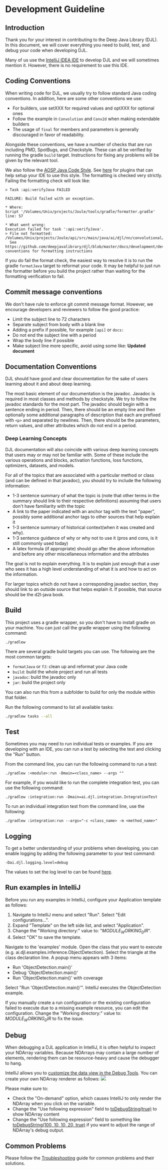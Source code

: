 # Development Guideline

## Introduction

Thank you for your interest in contributing to the Deep Java Library (DJL).
In this document, we will cover everything you need to build, test, and debug your code when developing DJL.

Many of us use the [IntelliJ IDEA IDE](https://www.jetbrains.com/idea/) to develop DJL and we will sometimes mention it. However, there is no requirement to use this IDE.

## Coding Conventions

When writing code for DJL, we usually try to follow standard Java coding conventions. In addition, here are some other conventions we use:

- For builders, use setXXX for required values and optXXX for optional ones
- Follow the example in `Convolution` and `Conv2d` when making extendable builders
- The usage of `final` for members and parameters is generally discouraged in favor of readability.  

Alongside these conventions, we have a number of checks that are run including PMD, SpotBugs, and Checkstyle. These can all be verified by running the gradle `build` target. Instructions for fixing any problems will be given by the relevant tool.

We also follow the [AOSP Java Code Style](https://source.android.com/setup/contribute/code-style). See [here](https://github.com/google/google-java-format) for plugins that can help setup your IDE to use this style. The formatting is checked very strictly. Failing the formatting check will look like:

```
> Task :api:verifyJava FAILED

FAILURE: Build failed with an exception.

* Where:
Script '/Volumes/Unix/projects/Joule/tools/gradle/formatter.gradle' line: 57

* What went wrong:
Execution failed for task ':api:verifyJava'.
> File not formatted: /Volumes/Unix/projects/Joule/api/src/main/java/ai/djl/nn/convolutional/Conv2d.java
  See https://github.com/deepjavalibrary/djl/blob/master/docs/development/development_guideline.md#coding-conventions for formatting instructions
```

If you do fail the format check, the easiest way to resolve it is to run the gradle `formatJava` target to reformat your code. It may be helpful to just run the formatter before you build the project rather than waiting for the formatting verification to fail.

## Commit message conventions

We don't have rule to enforce git commit message format. However, we encourage developers and reviewers to follow
the good practice:

- Limit the subject line to 72 characters
- Separate subject from body with a blank line
- Adding a prefix if possible, for example `[api]` or `docs:`
- Do not end the subject line with a period
- Wrap the body line if possible
- Make subject line more specific, avoid using some like: **Updated document**
    

## Documentation Conventions

DJL should have good and clear documentation for the sake of users learning about it and about deep learning.

The most basic element of our documentation is the javadoc. Javadoc is required in most classes and methods by checkstyle. We try to follow the javadoc standards for the most part. The javadoc should begin with a sentence ending in period. Then, there should be an empty line and then optionally some additional paragraphs of description that each are prefixed with `<p>` and separated by newlines. Then, there should be the parameters, return values, and other attributes which do not end in a period.

### Deep Learning Concepts

DJL documentation will also coincide with various deep learning concepts that users may or may not be familiar with. Some of these include the various operations and blocks, activation functions, loss functions, optimizers, datasets, and models.

For all of the topics that are associated with a particular method or class (and can be defined in that javadoc), you should try to include the following information:

- 1-3 sentence summary of what the topic is (note that other terms in the summary should link to their respective definitions) assuming that users don't have familiarity with the topic
- A link to the paper indicated with an anchor tag with the text "paper", possibly some additional anchor tags to other sources that help explain it
- 1-3 sentence summary of historical context(when it was created and why).
- 1-3 sentence guidance of why or why not to use it (pros and cons, is it still commonly used today)
- A latex formula (if appropriate) should go after the above information and before any other miscellaneous information and the attributes

The goal is not to explain everything. It is to explain just enough that a user who sees it has a high level understanding of what it is and how to act on the information.

For larger topics which do not have a corresponding javadoc section, they should link to an outside source that helps explain it. If possible, that source should be the d2l-java book.

## Build

This project uses a gradle wrapper, so you don't have to install gradle on your machine. You can just call the gradle wrapper using the following command:

```
./gradlew
```

There are several gradle build targets you can use. The following are the most common targets:

- `formatJava` or `fJ`: clean up and reformat your Java code
- `build`: build the whole project and run all tests
- `javadoc`: build the javadoc only
- `jar`: build the project only

You can also run this from a subfolder to build for only the module within that folder.

Run the following command to list all available tasks:

```sh
./gradlew tasks --all
```

## Test

Sometimes you may need to run individual tests or examples.
If you are developing with an IDE, you can run a test by selecting the test and clicking the "Run" button.

From the command line, you can run the following command to run a test:

```
./gradlew :<module>:run -Dmain=<class_name> --args ""
```

For example, if you would like to run the complete integration test, you can use the following command:

```
./gradlew :integration:run -Dmain=ai.djl.integration.IntegrationTest
```

To run an individual integration test from the command line, use the following: 

```
./gradlew :integration:run --args="-c <class_name> -m <method_name>"
```

## Logging

To get a better understanding of your problems when developing, you can enable logging by adding the following parameter to your test command:

```
-Dai.djl.logging.level=debug
```

The values to set the log level to can be found [here](https://logging.apache.org/log4j/2.x/manual/customloglevels.html).

## Run examples in IntelliJ
Before you run any examples in IntelliJ, configure your Application template as follows:

1. Navigate to IntelliJ menu and select "Run". Select "Edit configurations...".
2. Expand "Template" on the left side list, and select "Application".
3. Change the "Working directory:" value to: "$MODULE_WORKING_DIR$".
4. Select "OK" to save the template.

Navigate to the 'examples' module. Open the class that you want to execute (e.g. ai.djl.examples.inference.ObjectDetection).
Select the triangle at the class declaration line. A popup menu appears with 3 items:

- Run 'ObjectDetection.main()'
- Debug 'ObjectDetection.main()'
- Run 'ObjectDetection.main()' with coverage

Select "Run 'ObjectDetection.main()'". IntelliJ executes the ObjectDetection example.

If you manually create a run configuration or the existing configuration failed to execute
due to a missing example resource, you can edit the configuration. Change the "Working directory:"
value to: $MODULE_WORKING_DIR$ to fix the issue.

## Debug

When debugging a DJL application in IntelliJ, it is often helpful to inspect your NDArray variables. Because NDArrays may contain
a large number of elements, rendering them can be resource-heavy and cause the debugger to hang.

IntelliJ allows you to [customize the data view in the Debug Tools](https://www.jetbrains.com/help/idea/customizing-views.html#customize-data-view).
You can create your own NDArray renderer as follows:
![](img/custom_debug_view.png)

Please make sure to:

- Check the "On-demand" option, which causes IntelliJ to only render the NDArray when you click on the variable.
- Change the "Use following expression" field to [toDebugString(true)](https://javadoc.io/static/ai.djl/api/0.19.0/ai/djl/ndarray/NDArray.html#toDebugString-int-int-int-int-) to show NDArray content
- Change the "Use following expression" field to something like [toDebugString(100, 10, 10, 20, true)](https://javadoc.io/static/ai.djl/api/0.19.0/ai/djl/ndarray/NDArray.html#toDebugString-int-int-int-int-)
if you want to adjust the range of NDArray's debug output.

## Common Problems

Please follow the [Troubleshooting](troubleshooting.md) guide for common problems and their solutions.
